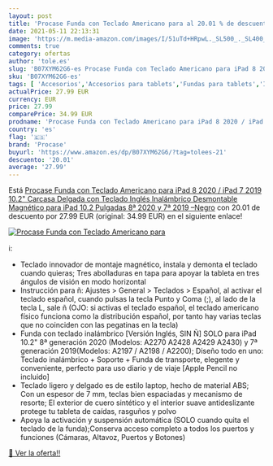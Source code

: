 ```yaml
---
layout: post
title: 'Procase Funda con Teclado Americano para al 20.01 % de descuento'
date: 2021-05-11 22:13:31
image: 'https://m.media-amazon.com/images/I/51uTd+HRpwL._SL500_._SL400_.jpg'
comments: true
category: ofertas
author: 'tole.es'
slug: 'B07XYM62G6-es Procase Funda con Teclado Americano para iPad 8 2020 /...'
sku: 'B07XYM62G6-es'
tags: [ 'Accesorios','Accesorios para tablets','Fundas para tablets','Informática','ipad','procase', ]
actualPrice: 27.99 EUR
currency: EUR
price: 27.99
comparePrice: 34.99 EUR
prodname: 'Procase Funda con Teclado Americano para iPad 8 2020 / iPad 7 2019 10.2"  Carcasa Delgada con Teclado Inglés Inalámbrico Desmontable Magnético para iPad 10.2 Pulgadas 8ª 2020 y 7ª 2019 –Negro'
country: 'es'
flag: '🇪🇸'
brand: 'Procase'
buyurl: 'https://www.amazon.es/dp/B07XYM62G6/?tag=tolees-21'
descuento: '20.01'
average: '27.99'
---
```


Está [Procase Funda con Teclado Americano para iPad 8 2020 / iPad 7 2019 10.2"  Carcasa Delgada con Teclado Inglés Inalámbrico Desmontable Magnético para iPad 10.2 Pulgadas 8ª 2020 y 7ª 2019 –Negro](https://www.amazon.es/dp/B07XYM62G6/?tag=tolees-21) con 20.01 de descuento por 27.99 EUR (original: 34.99 EUR) en el siguiente enlace!

[![Procase Funda con Teclado Americano para](https://m.media-amazon.com/images/I/51uTd+HRpwL._SL500_._SL400_.jpg)](https://www.amazon.es/dp/B07XYM62G6/?tag=tolees-21)

ℹ️:

- Teclado innovador de montaje magnético, instala y demonta el teclado cuando quieras; Tres abolladuras en tapa para apoyar la tableta en tres ángulos de visión en modo horizontal
- Instrucción para ñ: Ajustes > General > Teclados > Español, al activar el teclado español, cuando pulsas la tecla Punto y Coma (;), al lado de la tecla L, sale ñ (OJO: si activas el teclado español, el teclado americano físico funciona como la distribución español, por tanto hay varias teclas que no coinciden con las pegatinas en la tecla)
- Funda con teclado inalámbrico [Versión Inglés, SIN Ñ] SOLO para iPad 10.2" 8ª generación 2020 (Modelos: A2270 A2428 A2429 A2430) y 7ª generación 2019(Modelos: A2197 / A2198 / A2200); Diseño todo en uno: Teclado inalámbrico + Soporte + Funda de transporte, elegente y conveniente, perfecto para uso diario y de viaje [Apple Pencil no incluido]
- Teclado ligero y delgado es de estilo laptop, hecho de material ABS; Con un espesor de 7 mm, teclas bien espaciadas y mecanismo de resorte; El exterior de cuero sintético y el interior suave antideslizante protege tu tableta de caídas, rasguños y polvo
- Apoya la activación y suspensión automática (SOLO cuando quita el teclado de la funda);Conserva acceso completo a todos los puertos y funciones (Cámaras, Altavoz, Puertos y Botones)

[🛒 Ver la oferta!!](https://www.amazon.es/dp/B07XYM62G6/?tag=tolees-21)
